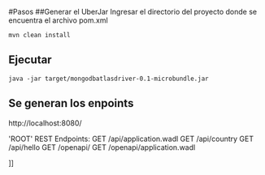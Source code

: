 #Pasos
##Generar el UberJar
Ingresar el directorio del proyecto donde se encuentra el archivo pom.xml
```
mvn clean install
```

## Ejecutar
```
java -jar target/mongodbatlasdriver-0.1-microbundle.jar                                                
```

## Se generan los enpoints
http://localhost:8080/

'ROOT' REST Endpoints:
GET     /api/application.wadl
GET     /api/country
GET     /api/hello
GET     /openapi/
GET     /openapi/application.wadl

]]
